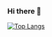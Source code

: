 ### Hi there 👋

[![Top Langs](https://github-readme-stats.vercel.app/api/top-langs/?username=joshlavallee)](https://github.com/joshlavallee/github-readme-stats)
